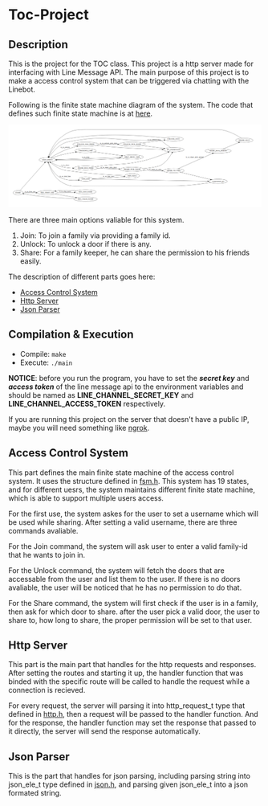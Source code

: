 # Toc-Project

## Description
This is the project for the TOC class. This project is a http server made for interfacing with Line Message API. The main purpose of this project is to make a access control system that can be triggered via chatting with the Linebot.

Following is the finite state machine diagram of the system. The code that defines such finite state machine is at [here](https://github.com/RZHuangJeff/Toc-Project/blob/main/ac_sys/ac_sys.c#L49).

![](https://github.com/RZHuangJeff/Toc-Project/blob/main/ac_sys_fsm_diag.png)

There are three main options valiable for this system.

1. Join: To join a family via providing a family id.
2. Unlock: To unlock a door if there is any.
3. Share: For a family keeper, he can share the permission to his friends easily.

The description of different parts goes here:

* [Access Control System](#Access-Control-System)
* [Http Server](#Http-Server)
* [Json Parser](#Json-Parser)

## Compilation & Execution
* Compile: ```make```
* Execute: ```./main```

**NOTICE**: before you run the program, you have to set the ***secret key*** and ***access token*** of the line message api to the environment variables and should be named as **LINE_CHANNEL_SECRET_KEY** and **LINE_CHANNEL_ACCESS_TOKEN** respectively.

If you are running this project on the server that doesn't have a public IP, maybe you will need something like [ngrok](https://ngrok.com/).

## Access Control System
This part defines the main finite state machine of the access control system. It uses the structure defined in [fsm.h](https://github.com/RZHuangJeff/Toc-Project/blob/main/fsm/fsm.h). This system has 19 states, and for different uesrs, the system maintains different finite state machine, which is able to support multiple users access.

For the first use, the system askes for the user to set a username which will be used while sharing.
After setting a valid username, there are three commands avaliable.

For the Join command, the system will ask user to enter a valid family-id that he wants to join in.

For the Unlock command, the system will fetch the doors that are accessable from the user and list them to the user. If there is no doors avaliable, the user will be noticed that he has no permission to do that.

For the Share command, the system will first check if the user is in a family, then ask for which door to share. after the user pick a valid door, the user to share to, how long to share, the proper permission will be set to that user.

## Http Server
This part is the main part that handles for the http requests and responses. After setting the routes and starting it up, the handler function that was binded with the specific route will be called to handle the request while a connection is recieved.

For every request, the server will parsing it into http_request_t type that defined in [http.h](https://github.com/RZHuangJeff/Toc-Project/blob/main/http/http.h), then a request will be passed to the handler function. And for the response, the handler function may set the response that passed to it directly, the server will send the response automatically.

## Json Parser
This is the part that handles for json parsing, including parsing string into json_ele_t type defined in [json.h](https://github.com/RZHuangJeff/Toc-Project/blob/main/json/json.h), and parsing given json_ele_t into a json formated string.